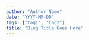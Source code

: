 ```yaml
---
author: "Author Name"
date: "YYYY-MM-DD"
tags: ["tag1", "tag2"]
title: "Blog Title Goes Here"
---
```


<!---
This is a generic template that can be used as a starting point for a blog post.
Make sure to fill in the information at the top. The remainder of this file can
contain markdown and will be converted by Hugo.

See README.md in the root dir for more details on how to test your blog post 
with hugo before submitting. 
-->
